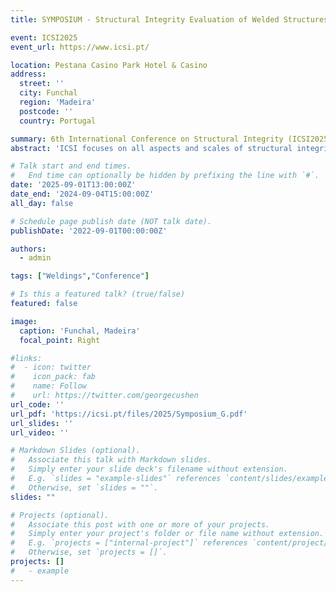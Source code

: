 ```yaml
---
title: SYMPOSIUM - Structural Integrity Evaluation of Welded Structures- Damage Assessment, Fatigue Analysis, and Non-Destructive Testing 

event: ICSI2025
event_url: https://www.icsi.pt/

location: Pestana Casino Park Hotel & Casino
address: 
  street: ''
  city: Funchal
  region: 'Madeira'
  postcode: ''
  country: Portugal

summary: 6th International Conference on Structural Integrity (ICSI2025).
abstract: 'ICSI focuses on all aspects and scales of structural integrity, from the basics to future trends, with special emphasis on multi-scale and multi-physics approaches and applications to new materials and challenging environments.'

# Talk start and end times.
#   End time can optionally be hidden by prefixing the line with `#`.
date: '2025-09-01T13:00:00Z'
date_end: '2024-09-04T15:00:00Z'
all_day: false

# Schedule page publish date (NOT talk date).
publishDate: '2022-09-01T00:00:00Z'

authors:
  - admin

tags: ["Weldings","Conference"]

# Is this a featured talk? (true/false)
featured: false

image:
  caption: 'Funchal, Madeira'
  focal_point: Right

#links:
#  - icon: twitter
#    icon_pack: fab
#    name: Follow
#    url: https://twitter.com/georgecushen
url_code: ''
url_pdf: 'https://icsi.pt/files/2025/Symposium_G.pdf'
url_slides: ''
url_video: ''

# Markdown Slides (optional).
#   Associate this talk with Markdown slides.
#   Simply enter your slide deck's filename without extension.
#   E.g. `slides = "example-slides"` references `content/slides/example-slides.md`.
#   Otherwise, set `slides = ""`.
slides: ""

# Projects (optional).
#   Associate this post with one or more of your projects.
#   Simply enter your project's folder or file name without extension.
#   E.g. `projects = ["internal-project"]` references `content/project/deep-learning/index.md`.
#   Otherwise, set `projects = []`.
projects: []
#   - example
---
```

